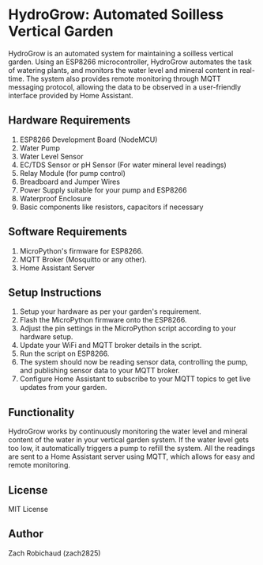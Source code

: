# HydroGrow: Automated Soilless Vertical Garden

HydroGrow is an automated system for maintaining a soilless vertical garden. Using an ESP8266 microcontroller, HydroGrow automates the task of watering plants, and monitors the water level and mineral content in real-time. The system also provides remote monitoring through MQTT messaging protocol, allowing the data to be observed in a user-friendly interface provided by Home Assistant.

## Hardware Requirements

1. ESP8266 Development Board (NodeMCU)
2. Water Pump
3. Water Level Sensor
4. EC/TDS Sensor or pH Sensor (For water mineral level readings)
5. Relay Module (for pump control)
6. Breadboard and Jumper Wires
7. Power Supply suitable for your pump and ESP8266
8. Waterproof Enclosure
9. Basic components like resistors, capacitors if necessary

## Software Requirements

1. MicroPython's firmware for ESP8266.
2. MQTT Broker (Mosquitto or any other).
3. Home Assistant Server

## Setup Instructions

1. Setup your hardware as per your garden's requirement.
2. Flash the MicroPython firmware onto the ESP8266.
3. Adjust the pin settings in the MicroPython script according to your hardware setup.
4. Update your WiFi and MQTT broker details in the script.
5. Run the script on ESP8266.
6. The system should now be reading sensor data, controlling the pump, and publishing sensor data to your MQTT broker.
7. Configure Home Assistant to subscribe to your MQTT topics to get live updates from your garden.

## Functionality

HydroGrow works by continuously monitoring the water level and mineral content of the water in your vertical garden system. If the water level gets too low, it automatically triggers a pump to refill the system. All the readings are sent to a Home Assistant server using MQTT, which allows for easy and remote monitoring.

## License

MIT License

## Author

Zach Robichaud (zach2825)
